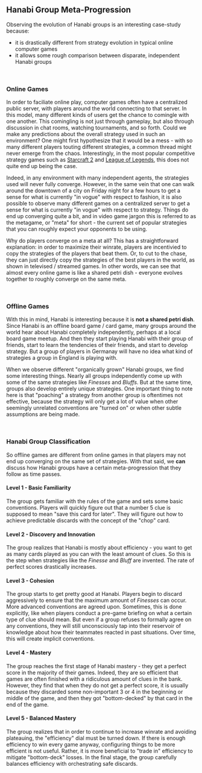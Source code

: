 ## Hanabi Group Meta-Progression

Observing the evolution of Hanabi groups is an interesting case-study because:
* it is drastically different from strategy evolution in typical online computer games
* it allows some rough comparison between disparate, independent Hanabi groups

<br />

### Online Games

In order to faciliate online play, computer games often have a centralized public server, with players around the world connecting to that server. In this model, many different kinds of users get the chance to comingle with one another. This comingling is not just through gameplay, but also through discussion in chat rooms, watching tournaments, and so forth. Could we make any predictions about the overall strategy used in such an environment? One might first hypothesize that it would be a mess - with so many different players touting different strategies, a common thread might never emerge from the chaos. Interestingly, in the most popular competitive strategy games such as [Starcraft 2](https://starcraft2.com/en-us/) and [League of Legends](https://play.na.leagueoflegends.com/en_US), this does not quite end up being the case.

Indeed, in any environment with many independent agents, the strategies used will never fully converge. However, in the same vein that one can walk around the downtown of a city on Friday night for a few hours to get a sense for what is currently "in vogue" with respect to fashion, it is also possible to observe many different games on a centralized server to get a sense for what is currently "in vogue" with respect to strategy. Things do end up converging quite a bit, and in video game jargon this is referred to as the metagame, or "meta" for short - the current set of popular strategies that you can roughly expect your opponents to be using.

Why do players converge on a meta at all? This has a straightforward explanation: in order to maximize their winrate, players are incentivied to copy the strategies of the players that beat them. Or, to cut to the chase, they can just directly copy the strategies of the best players in the world, as shown in televised / streamed games. In other words, we can see that almost every online game is like a shared petri dish - everyone evolves together to roughly converge on the same meta.

<br />

### Offline Games

With this in mind, Hanabi is interesting because it is **not a shared petri dish**. Since Hanabi is an offline board game / card game, many groups around the world hear about Hanabi completely independently, perhaps at a local board game meetup. And then they start playing Hanabi with their group of friends, start to learn the tendencies of their friends, and start to develop strategy. But a group of players in Germanay will have no idea what kind of strategies a group in England is playing with.

When we observe different "organically grown" Hanabi groups, we find some interesting things. Nearly all groups independently come up with some of the same strategies like *Finesses* and *Bluffs*. But at the same time, groups also develop entirely unique strategies. One important thing to note here is that "poaching" a strategy from another group is oftentimes not effective, because the strategy will only get a lot of value when other seemingly unrelated conventions are "turned on" or when other subtle assumptions are being made.

<br />

### Hanabi Group Classification

So offline games are different from online games in that players may not end up converging on the same set of strategies. With that said, we **can** discuss how Hanabi groups have a certain meta-progression that they follow as time passes.

#### Level 1 - Basic Familiarity

The group gets familiar with the rules of the game and sets some basic conventions. Players will quickly figure out that a number 5 clue is supposed to mean "save this card for later". They will figure out how to achieve predictable discards with the concept of the "chop" card.

#### Level 2 - Discovery and Innovation

The group realizes that Hanabi is mostly about efficiency - you want to get as many cards played as you can with the least amount of clues. So this is the step when strategies like the *Finesse* and *Bluff* are invented. The rate of perfect scores drastically increases.

#### Level 3 - Cohesion

The group starts to get pretty good at Hanabi. Players begin to discard aggressively to ensure that the maximum amount of *Finesses* can occur. More advanced conventions are agreed upon. Sometimes, this is done explicitly, like when players conduct a pre-game briefing on what a certain type of clue should mean. But even if a group refuses to formally agree on any conventions, they will still unconsciously tap into their reservoir of knowledge about how their teammates reacted in past situations. Over time, this will create implicit conventions.

#### Level 4 - Mastery

The group reaches the first stage of Hanabi mastery - they get a perfect score in the majority of their games. Indeed, they are so efficient that games are often finished with a ridiculous amount of clues in the bank. However, they find that when they do not get a perfect score, it is usually because they discarded some non-important 3 or 4 in the beginning or middle of the game, and then they got "bottom-decked" by that card in the end of the game.

#### Level 5 - Balanced Mastery

The group realizes that in order to continue to increase winrate and avoiding plateauing, the "efficiency" dial must be turned down. If there is enough efficiency to win every game anyway, configuring things to be more efficient is not useful. Rather, it is more beneficial to "trade in" efficiency to mitigate "bottom-deck" losses. In the final stage, the group carefully balances efficiency with orchestrating safe discards.
